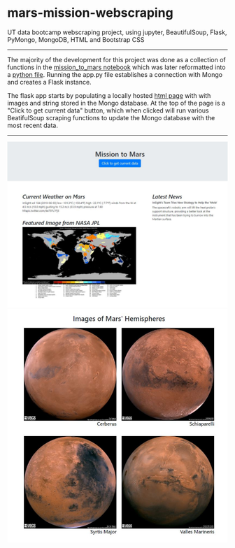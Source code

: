 # mars-mission-webscraping
UT data bootcamp webscraping project, using jupyter, BeautifulSoup, Flask, PyMongo, MongoDB, HTML and Bootstrap CSS

*****

The majority of the development for this project was done as a collection of functions in the [mission_to_mars notebook](https://github.com/gthesing/10-mars-mission-webscraping/blob/master/mission_to_mars.ipynb) which was later reformatted into a [python file](https://github.com/gthesing/10-mars-mission-webscraping/blob/master/scrape_mars.py).  Running the app.py file establishes a connection with Mongo and creates a Flask instance.

The flask app starts by populating a locally hosted [html page](https://github.com/gthesing/10-mars-mission-webscraping/blob/master/templates/index.html) with with images and string stored in the Mongo database.  At the top of the page is a "Click to get current data" button, which when clicked will run various BeatifulSoup scraping functions to update the Mongo database with the most recent data. 

***** 

![screenshot1](https://github.com/gthesing/10-mars-mission-webscraping/blob/master/images/mars_ss1.JPG)
![screenshot2](https://github.com/gthesing/10-mars-mission-webscraping/blob/master/images/mars_ss2.JPG)

